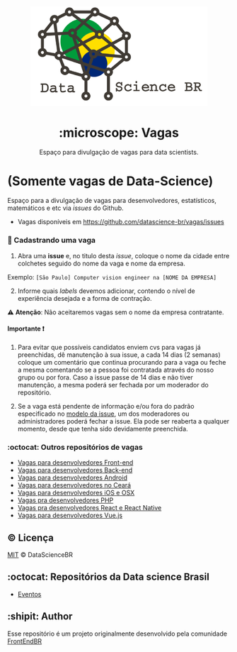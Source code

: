 <p align="center">
<img src="./logo.png" width="400" alt="Data science Brasil">
</p>
<h1 align="center">:microscope: Vagas</h1>
<p align="center">Espaço para divulgação de vagas para data scientists.</p>

# (Somente vagas de Data-Science)

Espaço para a divulgação de vagas para desenvolvedores, estatísticos, matemáticos e etc via _issues_ do Github.

 * Vagas disponíveis em https://github.com/datascience-br/vagas/issues

### :office: Cadastrando uma vaga

1. Abra uma **issue** e, no titulo desta _issue_, coloque o nome da cidade entre colchetes seguido do nome da vaga e nome da empresa.

Exemplo: `[São Paulo] Computer vision engineer na [NOME DA EMPRESA]`

2. Informe quais _labels_ devemos adicionar, contendo o nível de experiência desejada e a forma de contração.

:warning: **Atenção**: Não aceitaremos vagas sem o nome da empresa contratante.

#### Importante :heavy_exclamation_mark:

1. Para evitar que possíveis candidatos enviem cvs para vagas já preenchidas, dê manutenção à sua issue, a cada 14 dias (2 semanas) coloque um comentário que continua procurando para a vaga ou feche a mesma comentando se a pessoa foi contratada através do nosso grupo ou por fora. Caso a issue passe de 14 dias e não tiver manutenção, a mesma poderá ser fechada por um moderador do repositório.

2. Se a vaga está pendente de informação e/ou fora do padrão especificado no [modelo da issue](https://github.com/datascience-br/vagas/blob/master/.github/issue_template.md), um dos moderadores ou administradores poderá fechar a issue. Ela pode ser reaberta a qualquer momento, desde que tenha sido devidamente preenchida.

### :octocat: Outros repositórios de vagas

- [Vagas para desenvolvedores Front-end](https://github.com/frontend-br/vagas)
- [Vagas para desenvolvedores Back-end](https://github.com/backend-br/vagas)
- [Vagas para desenvolvedores Android](https://github.com/androiddevbr/vagas)
- [Vagas para desenvolvedores no Ceará](https://github.com/CangaceirosDevels/vagas_de_emprego)
- [Vagas para desenvolvedores iOS e OSX](https://github.com/CocoaHeadsBrasil/vagas)
- [Vagas pra desenvolvedores PHP](https://github.com/phpdevbr/vagas)
- [Vagas pra desenvolvedores React e React Native](https://github.com/react-brasil/vagas)
- [Vagas para desenvolvedores Vue.js](https://github.com/vuejs-br/vagas)

## :copyright: Licença

[MIT](/LICENSE) &copy; DataScienceBR

## :octocat: Repositórios da Data science Brasil

- [Eventos](https://github.com/datascience-br/eventos)

## :shipit: Author
Esse repositório é um projeto originalmente desenvolvido pela comunidade [FrontEndBR]('https://github.com/frontendbr')
